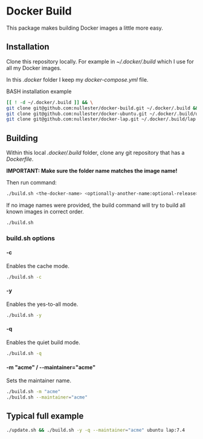 # Docker Build

This package makes building Docker images a little more easy.

## Installation

Clone this repository locally. For example in _~/.docker/.build_ which I use for all my Docker images.

In this _.docker_ folder I keep my _docker-compose.yml_ file.

BASH installation example
```bash
[[ ! -d ~/.docker/.build ]] && \
git clone git@github.com:nullester/docker-build.git ~/.docker/.build && \
git clone git@github.com:nullester/docker-ubuntu.git ~/.docker/.build/ubuntu && \
git clone git@github.com:nullester/docker-lap.git ~/.docker/.build/lap
```

## Building

Within this local _.docker/.build_ folder, clone any git repository that has a _Dockerfile_.

__IMPORTANT: Make sure the folder name matches the image name!__

Then run command:

```bash
./build.sh <the-docker-name> <optionally-another-name:optional-release>
```

If no image names were provided, the build command will try to build all known images in correct order.

```bash
./build.sh
```

### build.sh options

#### -c

Enables the cache mode.

```bash
./build.sh -c
```

#### -y

Enables the yes-to-all mode.

```bash
./build.sh -y
```

#### -q

Enables the quiet build mode.

```bash
./build.sh -q
```

#### -m "acme" / --maintainer="acme"

Sets the maintainer name.

```bash
./build.sh -m "acme"
./build.sh --maintainer="acme"
```

## Typical full example

```bash
./update.sh && ./build.sh -y -q --maintainer="acme" ubuntu lap:7.4
```
